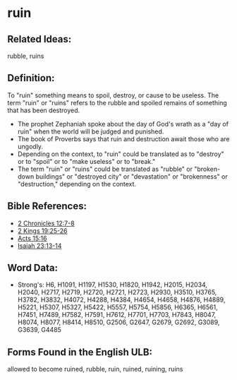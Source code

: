 # ruin

## Related Ideas:

rubble, ruins

## Definition:

To "ruin" something means to spoil, destroy, or cause to be useless. The term "ruin" or "ruins" refers to the rubble and spoiled remains of something that has been destroyed.

* The prophet Zephaniah spoke about the day of God's wrath as a "day of ruin" when the world will be judged and punished.
* The book of Proverbs says that ruin and destruction await those who are ungodly.
* Depending on the context, to "ruin" could be translated as to "destroy" or to "spoil" or to "make useless" or to "break."
* The term "ruin" or "ruins" could be translated as "rubble" or "broken-down buildings" or "destroyed city" or "devastation" or "brokenness" or "destruction," depending on the context.

## Bible References:

* [2 Chronicles 12:7-8](rc://en/tn/help/2ch/12/07)
* [2 Kings 19:25-26](rc://en/tn/help/2ki/19/25)
* [Acts 15:16](rc://en/tn/help/act/15/16)
* [Isaiah 23:13-14](rc://en/tn/help/isa/23/13)

## Word Data:

* Strong's: H6, H1091, H1197, H1530, H1820, H1942, H2015, H2034, H2040, H2717, H2719, H2720, H2721, H2723, H2930, H3510, H3765, H3782, H3832, H4072, H4288, H4384, H4654, H4658, H4876, H4889, H5221, H5307, H5327, H5422, H5557, H5754, H5856, H6365, H6561, H7451, H7489, H7582, H7591, H7612, H7701, H7703, H7843, H8047, H8074, H8077, H8414, H8510, G2506, G2647, G2679, G2692, G3089, G3639, G4485

## Forms Found in the English ULB:

allowed to become ruined, rubble, ruin, ruined, ruining, ruins
